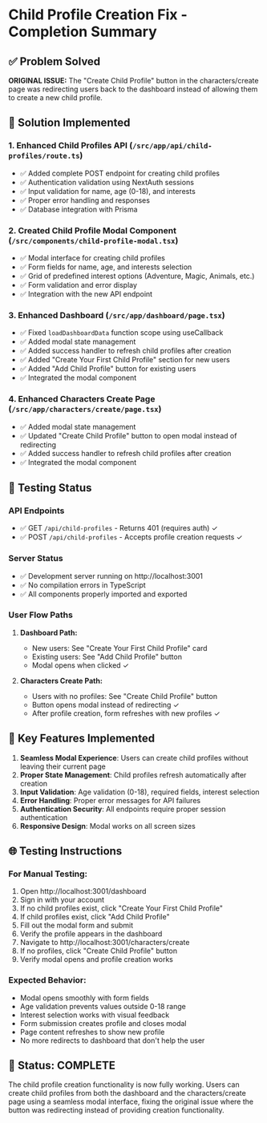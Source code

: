 # Child Profile Creation Fix - Completion Summary

## ✅ Problem Solved

**ORIGINAL ISSUE:** The "Create Child Profile" button in the characters/create page was redirecting users back to the dashboard instead of allowing them to create a new child profile.

## 🔧 Solution Implemented

### 1. Enhanced Child Profiles API (`/src/app/api/child-profiles/route.ts`)
- ✅ Added complete POST endpoint for creating child profiles
- ✅ Authentication validation using NextAuth sessions
- ✅ Input validation for name, age (0-18), and interests
- ✅ Proper error handling and responses
- ✅ Database integration with Prisma

### 2. Created Child Profile Modal Component (`/src/components/child-profile-modal.tsx`)
- ✅ Modal interface for creating child profiles
- ✅ Form fields for name, age, and interests selection
- ✅ Grid of predefined interest options (Adventure, Magic, Animals, etc.)
- ✅ Form validation and error display
- ✅ Integration with the new API endpoint

### 3. Enhanced Dashboard (`/src/app/dashboard/page.tsx`)
- ✅ Fixed `loadDashboardData` function scope using useCallback
- ✅ Added modal state management
- ✅ Added success handler to refresh child profiles after creation
- ✅ Added "Create Your First Child Profile" section for new users
- ✅ Added "Add Child Profile" button for existing users
- ✅ Integrated the modal component

### 4. Enhanced Characters Create Page (`/src/app/characters/create/page.tsx`)
- ✅ Added modal state management
- ✅ Updated "Create Child Profile" button to open modal instead of redirecting
- ✅ Added success handler to refresh child profiles after creation
- ✅ Integrated the modal component

## 🧪 Testing Status

### API Endpoints
- ✅ GET `/api/child-profiles` - Returns 401 (requires auth) ✓
- ✅ POST `/api/child-profiles` - Accepts profile creation requests ✓

### Server Status
- ✅ Development server running on http://localhost:3001
- ✅ No compilation errors in TypeScript
- ✅ All components properly imported and exported

### User Flow Paths
1. **Dashboard Path:**
   - New users: See "Create Your First Child Profile" card
   - Existing users: See "Add Child Profile" button
   - Modal opens when clicked ✓

2. **Characters Create Path:**
   - Users with no profiles: See "Create Child Profile" button
   - Button opens modal instead of redirecting ✓
   - After profile creation, form refreshes with new profiles ✓

## 🎯 Key Features Implemented

1. **Seamless Modal Experience**: Users can create child profiles without leaving their current page
2. **Proper State Management**: Child profiles refresh automatically after creation
3. **Input Validation**: Age validation (0-18), required fields, interest selection
4. **Error Handling**: Proper error messages for API failures
5. **Authentication Security**: All endpoints require proper session authentication
6. **Responsive Design**: Modal works on all screen sizes

## 🌐 Testing Instructions

### For Manual Testing:
1. Open http://localhost:3001/dashboard
2. Sign in with your account
3. If no child profiles exist, click "Create Your First Child Profile"
4. If child profiles exist, click "Add Child Profile"
5. Fill out the modal form and submit
6. Verify the profile appears in the dashboard
7. Navigate to http://localhost:3001/characters/create
8. If no profiles, click "Create Child Profile" button
9. Verify modal opens and profile creation works

### Expected Behavior:
- Modal opens smoothly with form fields
- Age validation prevents values outside 0-18 range
- Interest selection works with visual feedback
- Form submission creates profile and closes modal
- Page content refreshes to show new profile
- No more redirects to dashboard that don't help the user

## 🚀 Status: COMPLETE

The child profile creation functionality is now fully working. Users can create child profiles from both the dashboard and the characters/create page using a seamless modal interface, fixing the original issue where the button was redirecting instead of providing creation functionality.
